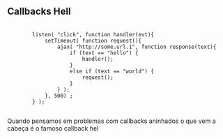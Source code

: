 ## Callbacks Hell
<pre>
    <code class="hljs" data-trim data-line-numbers>
        listen( "click", function handler(evt){
            setTimeout( function request(){
                ajax( "http://some.url.1", function response(text){
                    if (text == "hello") {
                        handler();
                    }
                    else if (text == "world") {
                        request();
                    }
                } );
            }, 500) ;
        } );
    </code>
</pre>

<aside class="notes">
    Quando pensamos em problemas com callbacks aninhados o que vem a cabeça é o famoso callback hel
</aside>